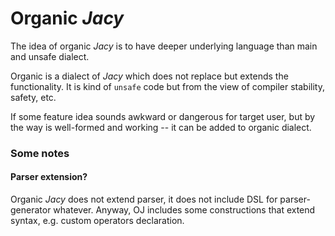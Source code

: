 # Organic _Jacy_

The idea of organic _Jacy_ is to have deeper underlying language than main and unsafe dialect.    

Organic is a dialect of _Jacy_ which does not replace but extends the functionality. 
It is kind of `unsafe` code but from the view of compiler stability, safety, etc.

If some feature idea sounds awkward or dangerous for target user, but by the way is well-formed and working -- it can be added to organic dialect.

### Some notes

#### Parser extension?

Organic _Jacy_ does not extend parser, it does not include DSL for parser-generator whatever. 
Anyway, OJ includes some constructions that extend syntax, e.g. custom operators declaration. 



